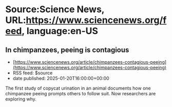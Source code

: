 # Source:Science News, URL:https://www.sciencenews.org/feed, language:en-US

## In chimpanzees, peeing is contagious
 - [https://www.sciencenews.org/article/chimpanzees-contagious-peeing](https://www.sciencenews.org/article/chimpanzees-contagious-peeing)
 - RSS feed: $source
 - date published: 2025-01-20T16:00:00+00:00

The first study of copycat urination in an animal documents how one chimpanzee peeing prompts others to follow suit. Now researchers are exploring why.

